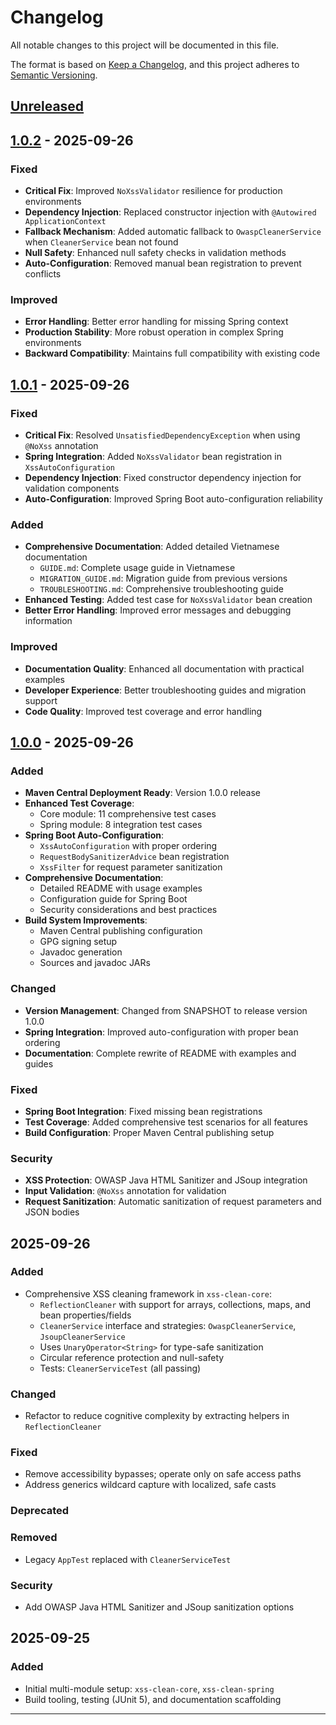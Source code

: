 # Changelog

All notable changes to this project will be documented in this file.

The format is based on [Keep a Changelog](https://keepachangelog.com/en/1.0.0/),
and this project adheres to [Semantic Versioning](https://semver.org/spec/v2.0.0.html).

## [Unreleased]

## [1.0.2] - 2025-09-26

### Fixed

- **Critical Fix**: Improved `NoXssValidator` resilience for production environments
- **Dependency Injection**: Replaced constructor injection with `@Autowired ApplicationContext`
- **Fallback Mechanism**: Added automatic fallback to `OwaspCleanerService` when `CleanerService` bean not found
- **Null Safety**: Enhanced null safety checks in validation methods
- **Auto-Configuration**: Removed manual bean registration to prevent conflicts

### Improved

- **Error Handling**: Better error handling for missing Spring context
- **Production Stability**: More robust operation in complex Spring environments
- **Backward Compatibility**: Maintains full compatibility with existing code

## [1.0.1] - 2025-09-26

### Fixed

- **Critical Fix**: Resolved `UnsatisfiedDependencyException` when using `@NoXss` annotation
- **Spring Integration**: Added `NoXssValidator` bean registration in `XssAutoConfiguration`
- **Dependency Injection**: Fixed constructor dependency injection for validation components
- **Auto-Configuration**: Improved Spring Boot auto-configuration reliability

### Added

- **Comprehensive Documentation**: Added detailed Vietnamese documentation
  - `GUIDE.md`: Complete usage guide in Vietnamese
  - `MIGRATION_GUIDE.md`: Migration guide from previous versions
  - `TROUBLESHOOTING.md`: Comprehensive troubleshooting guide
- **Enhanced Testing**: Added test case for `NoXssValidator` bean creation
- **Better Error Handling**: Improved error messages and debugging information

### Improved

- **Documentation Quality**: Enhanced all documentation with practical examples
- **Developer Experience**: Better troubleshooting guides and migration support
- **Code Quality**: Improved test coverage and error handling

## [1.0.0] - 2025-09-26

### Added

- **Maven Central Deployment Ready**: Version 1.0.0 release
- **Enhanced Test Coverage**: 
  - Core module: 11 comprehensive test cases
  - Spring module: 8 integration test cases
- **Spring Boot Auto-Configuration**:
  - `XssAutoConfiguration` with proper ordering
  - `RequestBodySanitizerAdvice` bean registration
  - `XssFilter` for request parameter sanitization
- **Comprehensive Documentation**:
  - Detailed README with usage examples
  - Configuration guide for Spring Boot
  - Security considerations and best practices
- **Build System Improvements**:
  - Maven Central publishing configuration
  - GPG signing setup
  - Javadoc generation
  - Sources and javadoc JARs

### Changed

- **Version Management**: Changed from SNAPSHOT to release version 1.0.0
- **Spring Integration**: Improved auto-configuration with proper bean ordering
- **Documentation**: Complete rewrite of README with examples and guides

### Fixed

- **Spring Boot Integration**: Fixed missing bean registrations
- **Test Coverage**: Added comprehensive test scenarios for all features
- **Build Configuration**: Proper Maven Central publishing setup

### Security

- **XSS Protection**: OWASP Java HTML Sanitizer and JSoup integration
- **Input Validation**: `@NoXss` annotation for validation
- **Request Sanitization**: Automatic sanitization of request parameters and JSON bodies

## 2025-09-26

### Added

- Comprehensive XSS cleaning framework in `xss-clean-core`:
  - `ReflectionCleaner` with support for arrays, collections, maps, and bean properties/fields
  - `CleanerService` interface and strategies: `OwaspCleanerService`, `JsoupCleanerService`
  - Uses `UnaryOperator<String>` for type-safe sanitization
  - Circular reference protection and null-safety
  - Tests: `CleanerServiceTest` (all passing)

### Changed

- Refactor to reduce cognitive complexity by extracting helpers in `ReflectionCleaner`

### Fixed

- Remove accessibility bypasses; operate only on safe access paths
- Address generics wildcard capture with localized, safe casts

### Deprecated

### Removed

- Legacy `AppTest` replaced with `CleanerServiceTest`

### Security

- Add OWASP Java HTML Sanitizer and JSoup sanitization options

## 2025-09-25

### Added

- Initial multi-module setup: `xss-clean-core`, `xss-clean-spring`
- Build tooling, testing (JUnit 5), and documentation scaffolding

---

[Unreleased]: https://github.com/haiphamcoder/xss-clean/compare/v1.0.2...HEAD
[1.0.2]: https://github.com/haiphamcoder/xss-clean/compare/v1.0.1...v1.0.2
[1.0.1]: https://github.com/haiphamcoder/xss-clean/compare/v1.0.0...v1.0.1
[1.0.0]: https://github.com/haiphamcoder/xss-clean/compare/v0.1.0...v1.0.0
